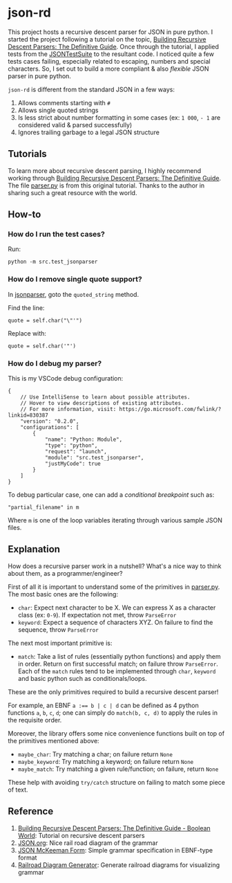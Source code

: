 # json-rd

This project hosts a recursive descent parser for JSON in pure python. 
I started the project following a tutorial on the topic, [Building Recursive
Descent Parsers: The Definitive Guide](https://www.booleanworld.com/building-recursive-descent-parsers-definitive-guide/). Once through the
tutorial, I applied tests from the [JSONTestSuite](https://github.com/nst/JSONTestSuite)
to the resultant code. I noticed quite a few tests cases failing, especially
related to escaping, numbers and special characters. So, I set out to build a 
more compliant & also *flexible* JSON parser in pure python.

`json-rd` is different from the standard JSON in a few ways:

1. Allows comments starting with `#`
1. Allows single quoted strings
1. Is less strict about number formatting in some cases (ex: `1 000`, `- 1` are considered valid & parsed successfully)
1. Ignores trailing garbage to a legal JSON structure

## Tutorials

To learn more about recursive descent parsing, I highly recommend working through
[Building Recursive Descent Parsers: The Definitive Guide](https://www.booleanworld.com/building-recursive-descent-parsers-definitive-guide/). The file [parser.py](./src/parser.py)
is from this original tutorial. Thanks to the author in sharing such a great resource
with the world.


## How-to

### How do I run the test cases?

Run:

```
python -m src.test_jsonparser
```

### How do I remove single quote support?

In [jsonparser](./src/jsonparser.py), goto the `quoted_string` method.

Find the line:

```
quote = self.char("\"'")
```

Replace with:
```
quote = self.char('"')
```

### How do I debug my parser?

This is my VSCode debug configuration:

```
{
    // Use IntelliSense to learn about possible attributes.
    // Hover to view descriptions of existing attributes.
    // For more information, visit: https://go.microsoft.com/fwlink/?linkid=830387
    "version": "0.2.0",
    "configurations": [
        {
            "name": "Python: Module",
            "type": "python",
            "request": "launch",
            "module": "src.test_jsonparser",
            "justMyCode": true
        }
    ]
}
```

To debug particular case, one can add a *conditional breakpoint* such as:

```
"partial_filename" in m
```

Where `m` is one of the loop variables iterating through various sample JSON
files.

## Explanation

How does a recursive parser work in a nutshell? What's a nice way
to think about them, as a programmer/engineer?

First of all it is important to understand some of the primitives in
[parser.py](./src/parser.py). The most basic ones are the following:

- `char`: Expect next character to be X. We can express X as a character class (ex: `0-9`).
If expectation not met, throw `ParseError`
- `keyword`: Expect a sequence of characters XYZ. On failure to find the sequence, throw `ParseError`


The next most important primitive is:

- `match`: Take a list of rules (essentially python functions) and apply them
in order. Return on first successful match; on failure throw `ParseError`. Each of
the `match` rules tend to be implemented through `char`, `keyword` and basic python
such as conditionals/loops.

These are the only primitives required to build a recursive descent parser!

For example, an EBNF `a :== b | c | d` can be defined as 4 python functions `a`,
`b`, `c`, `d`; one can simply do `match(b, c, d)` to apply the rules in the 
requisite order.

Moreover, the library offers some nice convenience functions built on top of the
primitives mentioned above:

- `maybe_char`: Try matching a char; on failure return `None`
- `maybe_keyword`: Try matching a keyword; on failure return `None`
- `maybe_match`: Try matching a given rule/function; on failure, return `None`

These help with avoiding `try/catch` structure on failing to match some piece
of text.

## Reference

1. [Building Recursive Descent Parsers: The Definitive Guide - Boolean World](https://www.booleanworld.com/building-recursive-descent-parsers-definitive-guide/): Tutorial on recursive
descent parsers
1. [JSON.org](https://www.json.org/json-en.html): Nice rail road diagram of the grammar
1. [JSON McKeeman Form](https://www.crockford.com/mckeeman.html): Simple grammar specification
in EBNF-type format
1. [Railroad Diagram Generator](https://www.bottlecaps.de/rr/ui): Generate railroad diagrams for 
visualizing grammar